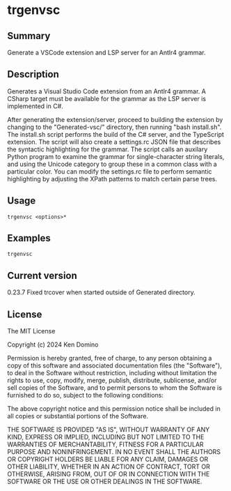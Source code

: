 # trgenvsc

## Summary

Generate a VSCode extension and LSP server for an Antlr4 grammar.

## Description

Generates a Visual Studio Code extension from an Antlr4 grammar. A CSharp
target must be available for the grammar as the LSP server is implemented
in C#.

After generating the extension/server, proceed to building the extension
by changing to the "Generated-vsc/" directory, then running "bash install.sh".
The install.sh script performs the build of the C# server, and the TypeScript
extension. The script will also create a settings.rc JSON file that describes
the syntactic highlighting for the grammar. The script calls an auxilary Python
program to examine the grammar for single-character string literals, and using
the Unicode category to group these in a common class with a particular color.
You can modify the settings.rc file to perform semantic highlighting by adjusting
the XPath patterns to match certain parse trees.

## Usage

    trgenvsc <options>* 

## Examples

    trgenvsc

## Current version

0.23.7 Fixed trcover when started outside of Generated directory.

## License

The MIT License

Copyright (c) 2024 Ken Domino

Permission is hereby granted, free of charge, 
to any person obtaining a copy of this software and 
associated documentation files (the "Software"), to 
deal in the Software without restriction, including 
without limitation the rights to use, copy, modify, 
merge, publish, distribute, sublicense, and/or sell 
copies of the Software, and to permit persons to whom 
the Software is furnished to do so, 
subject to the following conditions:

The above copyright notice and this permission notice 
shall be included in all copies or substantial portions of the Software.

THE SOFTWARE IS PROVIDED "AS IS", WITHOUT WARRANTY OF ANY KIND, 
EXPRESS OR IMPLIED, INCLUDING BUT NOT LIMITED TO THE WARRANTIES 
OF MERCHANTABILITY, FITNESS FOR A PARTICULAR PURPOSE AND NONINFRINGEMENT. 
IN NO EVENT SHALL THE AUTHORS OR COPYRIGHT HOLDERS BE LIABLE FOR 
ANY CLAIM, DAMAGES OR OTHER LIABILITY, WHETHER IN AN ACTION OF CONTRACT, 
TORT OR OTHERWISE, ARISING FROM, OUT OF OR IN CONNECTION WITH THE 
SOFTWARE OR THE USE OR OTHER DEALINGS IN THE SOFTWARE.
